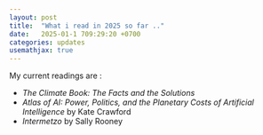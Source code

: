 ```yaml
---
layout: post
title:  "What i read in 2025 so far .."
date:   2025-01-1 709:29:20 +0700
categories: updates
usemathjax: true
---
```


My current readings are :

- *The Climate Book: The Facts and the Solutions*
- *Atlas of AI: Power, Politics, and the Planetary Costs of Artificial Intelligence* by Kate Crawford
- *Intermetzo* by Sally Rooney
